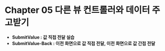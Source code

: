 # Chapter 05 다른 뷰 컨트롤러와 데이터 주고받기
- **SubmitValue : 값 직접 전달 실습**
- **SubmitValue-Back : 이전 화면으로 값 직접 전달, 이전 화면으로 값 간접 전달**
